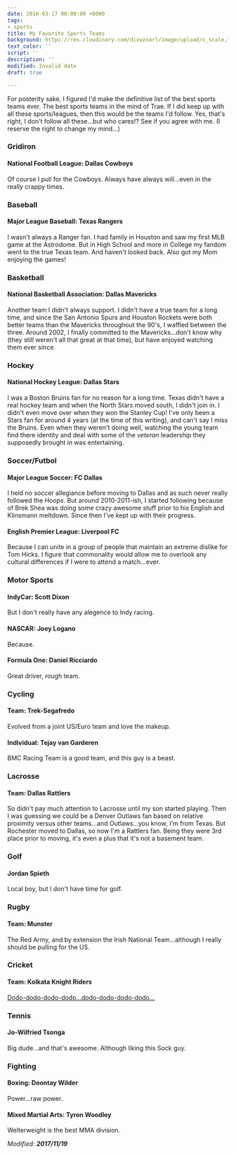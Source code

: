 ```yaml
---
date: 2016-03-17 00:00:00 +0000
tags:
- sports
title: My Favorite Sports Teams
background: https://res.cloudinary.com/dixwznarl/image/upload/c_scale,fl_progressive,q_jpegmini,w_2048/v1511153708/notebook/seats-159524.png
text_color: ''
script: ''
description: ''
modified: Invalid date
draft: true

---
```

For posterity sake, I figured I'd make the definitive list of the best sports teams ever.  The best sports teams in the mind of Trae.  If I did keep up with all these sports/leagues, then this would be the teams I'd follow.  Yes, that's right, I don't follow all these...but who cares!?  See if you agree with me.  (I reserve the right to change my mind...)

### Gridiron

#### National Football League: Dallas Cowboys

Of course I pull for the Cowboys.  Always have always will...even in the really crappy times.

### Baseball

#### Major League Baseball: Texas Rangers

I wasn't always a Ranger fan.  I had family in Houston and saw my first MLB game at the Astrodome.  But in High School and more in College my fandom went to the true Texas team.  And haven't looked back.  Also got my Mom enjoying the games!

### Basketball

#### National Basketball Association: Dallas Mavericks

Another team I didn't always support.  I didn't have a true team for a long time, and since the San Antonio Spurs and Houston Rockets were both better teams than the Mavericks throughout the 90's, I waffled between the three.  Around 2002, I finally committed to the Mavericks...don't know why (they still weren't all that great at that time), but have enjoyed watching them ever since.

### Hockey

#### National Hockey League: Dallas Stars

I was a Boston Bruins fan for no reason for a long time.  Texas didn't have a real hockey team and when the North Stars moved south, I didn't join in.  I didn't even move over when they won the Stanley Cup!  I've only been a Stars fan for around 4 years (at the time of this writing), and can't say I miss the Bruins.  Even when they weren't doing well, watching the young team find there identity and deal with some of the _veteran_ leadership they supposedly brought in was entertaining.

### Soccer/Futbol

#### Major League Soccer: FC Dallas

I held no soccer allegiance before moving to Dallas and as such never really followed the _Hoops_.  But around 2010-2011-ish, I started following because of Brek Shea was doing some crazy awesome stuff prior to his English and Klinsmann meltdown.  Since then I've kept up with their progress.

#### English Premier League: Liverpool FC

Because I can unite in a group of people that maintain an extreme dislike for Tom Hicks.  I figure that commonality would allow me to overlook any cultural differences if I were to attend a match...ever.

### Motor Sports

#### IndyCar: Scott Dixon

But I don't really have any alegence to Indy racing.

#### NASCAR: Joey Logano

Because.

#### Formula One: Daniel Ricciardo

Great driver, rough team.

### Cycling

#### Team: Trek-Segafredo

Evolved from a joint US/Euro team and love the makeup.

#### Individual: Tejay van Garderen

BMC Racing Team is a good team, and this guy is a beast.

### Lacrosse

#### Team: Dallas Rattlers

So didn't pay much attention to Lacrosse until my son started playing.  Then I was guessing we could be a Denver Outlaws fan based on relative proximity versus other teams...and Outlaws...you know, I'm from Texas. But Rochester moved to Dallas, so now I'm a Rattlers fan.  Being they were 3rd place prior to moving, it's even a plus that it's not a basement team.

### Golf

#### Jordan Spieth

Local boy, but I don't have time for golf.

### Rugby

#### Team: Munster

The Red Army, and by extension the Irish National Team...although I really should be pulling for the US.

### Cricket

#### Team: Kolkata Knight Riders

[Dodo-dodo-dodo-dodo...dodo-dodo-dodo-dodo...](https://youtu.be/oNyXYPhnUIs)

### Tennis

#### Jo-Wilfried Tsonga

Big dude...and that's awesome.  Although liking this Sock guy.

### Fighting

#### Boxing: Deontay Wilder

Power...raw power.

#### Mixed Martial Arts: Tyron Woodley

Welterweight is the best MMA division.

_Modified: **2017/11/19**_
